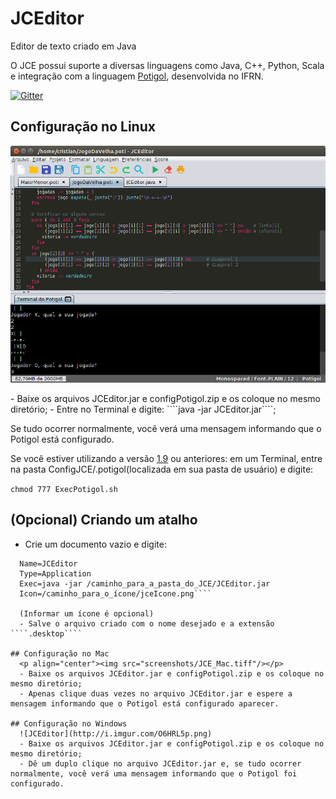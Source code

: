 # JCEditor

Editor de texto criado em Java

O JCE possui suporte a diversas linguagens como Java, C++, Python, Scala e integração com a linguagem [Potigol](http://potigol.github.io/), desenvolvida no IFRN.

[![Gitter](https://badges.gitter.im/cristian-henrique/JCEditor.svg)](https://gitter.im/cristian-henrique/JCEditor?utm_source=badge&utm_medium=badge&utm_campaign=pr-badge)

## Configuração no Linux
  <p align="center"><img src="screenshots/JCE_Linux.png"/><p>
  - Baixe os arquivos JCEditor.jar e configPotigol.zip e os coloque no mesmo diretório;
  - Entre no Terminal e digite: ````java -jar JCEditor.jar````;

   Se tudo ocorrer normalmente, você verá uma mensagem informando que o Potigol está configurado.
   
   Se você estiver utilizando a versão [1.9](https://github.com/cristian-henrique/JCEditor/releases/tag/1.9) ou anteriores: em um Terminal, entre na pasta ConfigJCE/.potigol(localizada em sua pasta de usuário) e digite:
  
  ````chmod 777 ExecPotigol.sh````

## (Opcional) Criando um atalho
  - Crie um documento vazio e digite:
  
````[Desktop Entry]
  Name=JCEditor
  Type=Application
  Exec=java -jar /caminho_para_a_pasta_do_JCE/JCEditor.jar
  Icon=/caminho_para_o_ícone/jceIcone.png````
  
  (Informar um ícone é opcional)
  - Salve o arquivo criado com o nome desejado e a extensão ````.desktop````

## Configuração no Mac
  <p align="center"><img src="screenshots/JCE_Mac.tiff"/></p>
  - Baixe os arquivos JCEditor.jar e configPotigol.zip e os coloque no mesmo diretório;
  - Apenas clique duas vezes no arquivo JCEditor.jar e espere a mensagem informando que o Potigol está configurado aparecer.

## Configuração no Windows
  ![JCEditor](http://i.imgur.com/O6HRL5p.png)
  - Baixe os arquivos JCEditor.jar e configPotigol.zip e os coloque no mesmo diretório;
  - Dê um duplo clique no arquivo JCEditor.jar e, se tudo ocorrer normalmente, você verá uma mensagem informando que o Potigol foi configurado.
